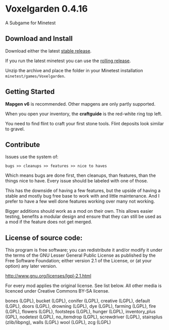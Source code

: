 Voxelgarden 0.4.16
==================

A Subgame for Minetest


Download and Install
--------------------

Download either the latest [stable release](https://github.com/CasimirKaPazi/Voxelgarden/archive/master.zip).

If you run the latest minetest you can use the [rolling release](https://github.com/CasimirKaPazi/Voxelgarden/archive/master.zip).

Unzip the archive and place the folder in your Minetest installation ```minetest/games/Voxelgarden```.


Getting Started
---------------

**Mapgen v6** is recommended. Other mapgens are only partly supported.

When you open your inventory, the **craftguide** is the red-white ring top left.

You need to find flint to craft your first stone tools. Flint deposits look similar to gravel.


Contribute
----------

Issues use the system of:

    bugs >> cleanups >> features >> nice to haves

Which means bugs are done first, then cleanups, than features, than the things nice to have. Every issue should be labeled with one of those.

This has the downside of having a few features, but the upside of having a stable and mostly bug free base to work with and little maintenance. And I prefer to have a few well done features working over many not working.

Bigger additions should work as a mod on their own. This allows easier testing, benefits a modular design and ensure that they can still be used as a mod if the feature does not get merged.


License of source code:
-----------------------

This program is free software; you can redistribute it and/or modify
it under the terms of the GNU Lesser General Public License as published by
the Free Software Foundation; either version 2.1 of the License, or
(at your option) any later version.

http://www.gnu.org/licenses/lgpl-2.1.html

For every mod applies the original license. See list below.
All other media is licenced under Creative Commons BY-SA license.

bones (LGPL), bucket (LGPL), conifer (LGPL), creative (LGPL), default (LGPL), doors (LGPL), drowning (LGPL), dye (LGPL), farming (LGPL), fire (LGPL), flowers (LGPL), footsteps (LGPL), hunger (LGPL), inventory_plus (GPL), nodetest (LGPL), no_itemdrop (LGPL), screwdriver (LGPL), stairsplus (zlib/libpng), walls (LGPL) wool (LGPL), zcg (LGPL)
